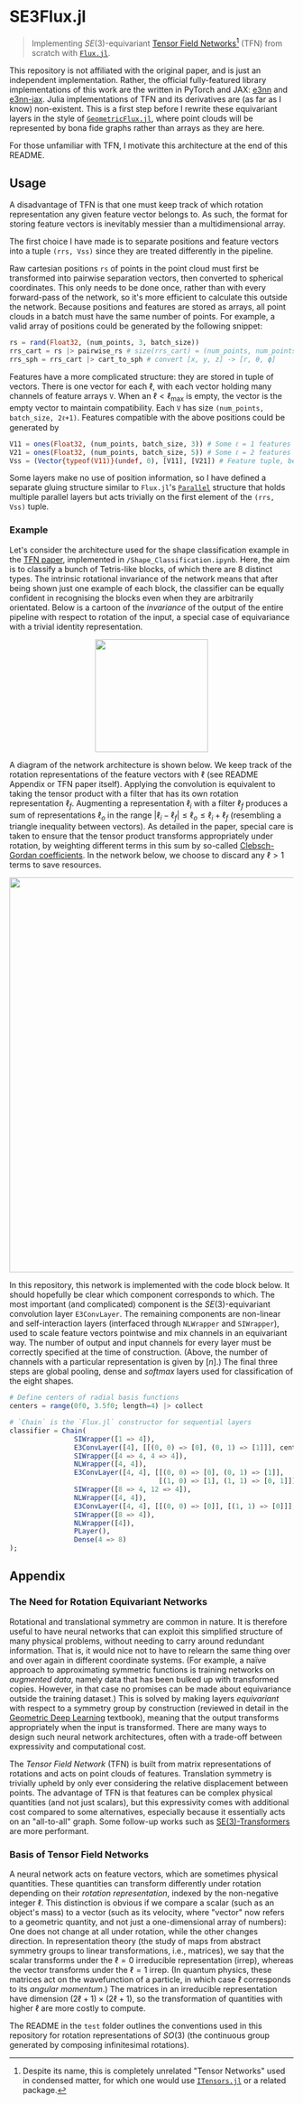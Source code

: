 # SE3Flux.jl

> Implementing $SE(3)$-equivariant [Tensor Field Networks](https://arxiv.org/abs/1802.08219)[^1] (TFN) from scratch with [`Flux.jl`](https://github.com/FluxML/Flux.jl).

This repository is not affiliated with the original paper, and is just an independent implementation.
Rather, the official fully-featured library implementations of this work are the written in PyTorch and JAX: [e3nn](https://github.com/e3nn/e3nn) and [e3nn-jax](https://github.com/e3nn/e3nn-jax).
Julia implementations of TFN and its derivatives are (as far as I know) non-existent.
This is a first step before I rewrite these equivariant layers in the style of [`GeometricFlux.jl`](https://github.com/FluxML/GeometricFlux.jl), where point clouds will be represented by bona fide graphs rather than arrays as they are here.

For those unfamiliar with TFN, I motivate this architecture at the end of this README.

## Usage

A disadvantage of TFN is that one must keep track of which rotation representation any given feature vector belongs to.
As such, the format for storing feature vectors is inevitably messier than a multidimensional array.

The first choice I have made is to separate positions and feature vectors into a tuple `(rrs, Vss)` since they are treated differently in the pipeline.

Raw cartesian positions `rs` of points in the point cloud must first be transformed into pairwise separation vectors, then converted to spherical coordinates.
This only needs to be done once, rather than with every forward-pass of the network, so it's more efficient to calculate this outside the network.
Because positions and features are stored as arrays, all point clouds in a batch must have the same number of points.
For example, a valid array of positions could be generated by the following snippet:
```julia
rs = rand(Float32, (num_points, 3, batch_size))
rrs_cart = rs |> pairwise_rs # size(rrs_cart) = (num_points, num_points, 3, batch_size)
rrs_sph = rrs_cart |> cart_to_sph # convert [x, y, z] -> [r, θ, ϕ]
```

Features have a more complicated structure: they are stored in tuple of vectors.
There is one vector for each $\ell$, with each vector holding many channels of feature arrays `V`.
When an $\ell < \ell_{\mathrm{max}}$ is empty, the vector is the empty vector to maintain compatibility.
Each `V` has size `(num_points, batch_size, 2ℓ+1)`.
Features compatible with the above positions could be generated by
```julia
V11 = ones(Float32, (num_points, batch_size, 3)) # Some ℓ = 1 features
V21 = ones(Float32, (num_points, batch_size, 5)) # Some ℓ = 2 features
Vss = (Vector{typeof(V11)}(undef, 0), [V11], [V21]) # Feature tuple, being careful to use type-stable empty-vector
```

Some layers make no use of position information, so I have defined a separate gluing structure similar to `Flux.jl`'s [`Parallel`](https://fluxml.ai/Flux.jl/stable/models/layers/#Flux.Parallel) structure that holds multiple parallel layers but acts trivially on the first element of the `(rrs, Vss)` tuple.

### Example

Let's consider the architecture used for the shape classification example in the [TFN paper](https://github.com/tensorfieldnetworks/tensorfieldnetworks), implemented in `/Shape_Classification.ipynb`.
Here, the aim is to classify a bunch of Tetris-like blocks, of which there are 8 distinct types.
The intrinsic rotational invariance of the network means that after being shown just one example of each block, the classifier can be equally confident in recognising the blocks even when they are arbitrarily orientated.
Below is a cartoon of the _invariance_ of the output of the entire pipeline with respect to rotation of the input, a special case of equivariance with a trivial identity representation.

<p align="center">
    <img src="https://user-images.githubusercontent.com/19764906/213000338-b66906d0-5adf-414d-b2b9-b1ff17ae0d02.svg" width="200">
</p>

A diagram of the network architecture is shown below.
We keep track of the rotation representations of the feature vectors with $\ell$ (see README Appendix or TFN paper itself).
Applying the convolution is equivalent to taking the tensor product with a filter that has its own rotation representation $\ell_f$.
Augmenting a representation $\ell_i$ with a filter $\ell_f$ produces a sum of representations $\ell_o$ in the range $| \ell_i - \ell_f | \leq \ell_o \leq \ell_i + \ell_f$ (resembling a triangle inequality between vectors).
As detailed in the paper, special care is taken to ensure that the tensor product transforms appropriately under rotation, by weighting different terms in this sum by so-called [Clebsch-Gordan coefficients](https://en.wikipedia.org/wiki/Clebsch%E2%80%93Gordan_coefficients).
In the network below, we choose to discard any $\ell > 1$ terms to save resources.

<p align="center">
<img src="https://user-images.githubusercontent.com/19764906/212673994-37282db1-4695-434d-ba52-a4ed7d3cd15c.svg" width=700>
</p>

In this repository, this network is implemented with the code block below.
It should hopefully be clear which component corresponds to which.
The most important (and complicated) component is the $SE(3)$-equivariant convolution layer `E3ConvLayer`.
The remaining components are non-linear and self-interaction layers (interfaced through `NLWrapper` and `SIWrapper`), used to scale feature vectors pointwise and mix channels in an equivariant way.
The number of output and input channels for every layer must be correctly specified at the time of construction.
(Above, the number of channels with a particular representation is given by $[n]$.)
The final three steps are global pooling, dense and _softmax_ layers used for classification of the eight shapes.

```julia
# Define centers of radial basis functions
centers = range(0f0, 3.5f0; length=4) |> collect

# `Chain` is the `Flux.jl` constructor for sequential layers
classifier = Chain(
                SIWrapper([1 => 4]),
                E3ConvLayer([4], [[(0, 0) => [0], (0, 1) => [1]]], centers),
                SIWrapper([4 => 4, 4 => 4]),
                NLWrapper([4, 4]),
                E3ConvLayer([4, 4], [[(0, 0) => [0], (0, 1) => [1]],
                                     [(1, 0) => [1], (1, 1) => [0, 1]]], centers),
                SIWrapper([8 => 4, 12 => 4]),
                NLWrapper([4, 4]),
                E3ConvLayer([4, 4], [[(0, 0) => [0]], [(1, 1) => [0]]], centers),
                SIWrapper([8 => 4]),
                NLWrapper([4]),
                PLayer(),
                Dense(4 => 8)
);
```

## Appendix

### The Need for Rotation Equivariant Networks

Rotational and translational symmetry are common in nature.
It is therefore useful to have neural networks that can exploit this simplified structure of many physical problems, without needing to carry around redundant information.
That is, it would nice not to have to relearn the same thing over and over again in different coordinate systems.
(For example, a naïve approach to approximating symmetric functions is training networks on _augmented data_, namely data that has been bulked up with transformed copies.
However, in that case no promises can be made about equivariance outside the training dataset.)
This is solved by making layers _equivariant_ with respect to a symmetry group by construction (reviewed in detail in the [Geometric Deep Learning](https://arxiv.org/abs/2104.13478) textbook), meaning that the output transforms appropriately when the input is transformed.
There are many ways to design such neural network architectures, often with a trade-off between expressivity and computational cost.

The _Tensor Field Network_ (TFN) is built from matrix representations of rotations and acts on point clouds of features.
Translation symmetry is trivially upheld by only ever considering the relative displacement between points.
The advantage of TFN is that features can be complex physical quantities (and not just scalars), but this expressivity comes with additional cost compared to some alternatives, especially because it essentially acts on an "all-to-all" graph.
Some follow-up works such as [SE(3)-Transformers](https://arxiv.org/abs/2006.10503) are more performant.

### Basis of Tensor Field Networks

A neural network acts on feature vectors, which are sometimes physical quantities.
These quantities can transform differently under rotation depending on their _rotation representation_, indexed by the non-negative integer $\ell$.
This distinction is obvious if we compare a scalar (such as an object's mass) to a vector (such as its velocity, where "vector" now refers to a geometric quantity, and not just a one-dimensional array of numbers):
One does not change at all under rotation, while the other changes direction.
In representation theory (the study of maps from abstract symmetry groups to linear transformations, i.e., matrices), we say that the scalar transforms under the $\ell = 0$ irreducible representation (irrep), whereas the vector transforms under the $\ell = 1$ irrep.
(In quantum physics, these matrices act on the wavefunction of a particle, in which case $\ell$ corresponds to its _angular momentum_.)
The matrices in an irreducible representation have dimension $(2\ell + 1) \times (2\ell + 1)$, so the transformation of quantities with higher $\ell$ are more costly to compute.

The README in the `test` folder outlines the conventions used in this repository for rotation representations of $SO(3)$ (the continuous group generated by composing infinitesimal rotations).

[^1]: Despite its name, this is completely unrelated "Tensor Networks" used in condensed matter, for which one would use [`ITensors.jl`](https://github.com/ITensor/ITensors.jl) or a related package.